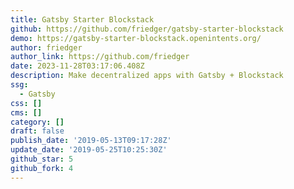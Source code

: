 ```yaml
---
title: Gatsby Starter Blockstack
github: https://github.com/friedger/gatsby-starter-blockstack
demo: https://gatsby-starter-blockstack.openintents.org/
author: friedger
author_link: https://github.com/friedger
date: 2023-11-28T03:17:06.408Z
description: Make decentralized apps with Gatsby + Blockstack
ssg:
  - Gatsby
css: []
cms: []
category: []
draft: false
publish_date: '2019-05-13T09:17:28Z'
update_date: '2019-05-25T10:25:30Z'
github_star: 5
github_fork: 4
---
```

